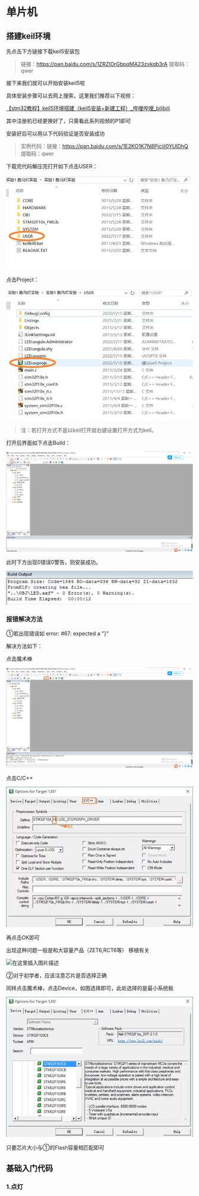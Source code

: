 # 单片机

## 搭建keil环境

先点击下方链接下载keil5安装包

> 链接：https://pan.baidu.com/s/1ZRZlOrGbpqMA23zvkqb3rA 
> 提取码：qwer 



接下来我们就可以开始安装keil5啦

具体安装步骤可以去网上搜索，这里我们推荐以下视频：

[【stm32教程】keil5环境搭建（keil5安装+新建工程）_哔哩哔哩_bilibili](https://www.bilibili.com/video/BV1q7411B76V?share_source=copy_web)

其中注册机已经更换好了，只需看此系列视频的P1即可



安装好后可以用以下代码验证是否安装成功

> 实例代码：链接：https://pan.baidu.com/s/1E2KO1K7N8PjciiI0YUlDhQ 
> 提取码：qwer

下载完代码解压完打开如下点击USER：

<img src="https://raw.githubusercontent.com/ZhengZhaoye1031/Robotlab/master/docs/img/First.png"/>

点击Project：

<img src="https://raw.githubusercontent.com/ZhengZhaoye1031/Robotlab/master/docs/img/Second.png"/>

> 注：若打开方式不是以keil打开就右键设置打开方式为keil。

打开后界面如下点击Build：

<img src="https://raw.githubusercontent.com/ZhengZhaoye1031/Robotlab/master/docs/img/third.png"/>

此时下方出现0错误0警告，则安装成功。

<img src="https://raw.githubusercontent.com/ZhengZhaoye1031/Robotlab/master/docs/img/fifth.png"/>



### 报错解决方法

①若出现错误如 error:  #67: expected a "}"

解决方法如下：

点击魔术棒

<img src="https://raw.githubusercontent.com/ZhengZhaoye1031/Robotlab/master/docs/img/sixth.png"/>

点击C/C++

<img src="https://raw.githubusercontent.com/ZhengZhaoye1031/Robotlab/master/docs/img/seven.png"/>

再点击OK即可

出现这种问题一般是和大容量产品（ZET6,RCT6等） 移植有关

![在这里插入图片描述](https://img-blog.csdnimg.cn/6a0c6faf351d4346973f2114d47ca1b5.png)



②对于初学者，应该注意芯片是否选择正确

同样点击魔术棒，点击Device，如图选择即可，此处选择的是最小系统板

<img src="https://raw.githubusercontent.com/ZhengZhaoye1031/Robotlab/master/docs/img/nine.png"/>

只要芯片大小与①的Flash容量相匹配即可



## 基础入门代码

### 1.点灯



